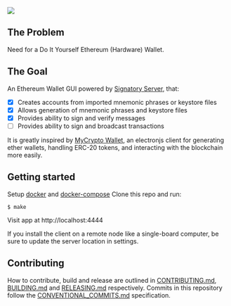 ![](https://siasky.net/vAEov_UffYU0bj_Vg-DyASXGGevpA0pYDXBUFgeNqXSw4Q)

## The Problem

Need for a Do It Yourself Ethereum (Hardware) Wallet.

## The Goal

An Ethereum Wallet GUI powered by [Signatory Server](https://signatory.dev), that:

- [x] Creates accounts from imported mnemonic phrases or keystore files
- [x] Allows generation of mnemonic phrases and keystore files
- [x] Provides ability to sign and verify messages
- [ ] Provides ability to sign and broadcast transactions

It is greatly inspired by [MyCrypto Wallet](https://github.com/MyCryptoHQ/MyCrypto), an electronjs client for generating ether wallets, handling ERC-20 tokens, and interacting with the blockchain more easily.

## Getting started

Setup [docker](https://www.docker.com/) and [docker-compose](https://docs.docker.com/compose/install/)
Clone this repo and run:

    $ make

Visit app at http://localhost:4444

If you install the client on a remote node like a single-board computer, be sure to update the server location in settings.

## Contributing

How to contribute, build and release are outlined in [CONTRIBUTING.md](CONTRIBUTING.md), [BUILDING.md](BUILDING.md) and [RELEASING.md](RELEASING.md) respectively. Commits in this repository follow the [CONVENTIONAL_COMMITS.md](CONVENTIONAL_COMMITS.md) specification.
